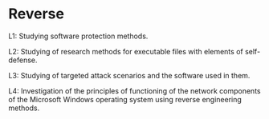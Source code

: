 # Reverse

L1: Studying software protection methods.

L2: Studying of research methods for executable files with elements of self-defense.

L3: Studying of targeted attack scenarios and the software used in them.

L4: Investigation of the principles of functioning of the network components of the Microsoft Windows operating system using reverse engineering methods.
